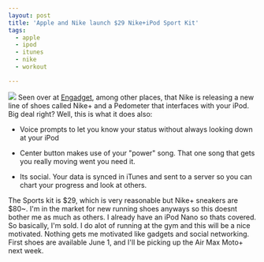 ```yaml
---
layout: post
title: 'Apple and Nike launch $29 Nike+iPod Sport Kit'
tags:
  - apple
  - ipod
  - itunes
  - nike
  - workout

---
```


<img src="http://static.flickr.com/47/152090950_0e77131019_o.jpg" />
Seen over at <a href="http://www.the8thsign.com/Apple%20and%20Nike%20launch%20$29%20Nike+iPod%20Sport%20Kit">Engadget</a>, among other places, that Nike is releasing a new line of shoes called Nike+ and a Pedometer that interfaces with your iPod. Big deal right? Well, this is what it does also:
<ul>
	<li>Voice prompts to let you know your status without always looking down at your iPod</li>
</ul>
<ul>
	<li>Center button makes use of your "power" song. That one song that gets you really moving went you need it.</li>
</ul>
<ul>
	<li>Its social. Your data is synced in iTunes and sent to a server so you can  chart your progress and look at others.</li>
</ul>
The Sports kit is $29, which is very reasonable but Nike+ sneakers are $80~. I'm in the market for new running shoes anyways so this doesnt bother me as much as others. I already have an iPod Nano so thats covered. So basically, I'm sold. I do alot of running at the gym and this will be a nice motivated. Nothing gets me motivated like gadgets and social networking. First shoes are available June 1, and I'll be picking up the Air Max Moto+ next week.

<!-- technorati tags start -->
<!-- technorati tags end -->
